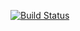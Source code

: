 [![Build Status](https://travis-ci.org/dmiedema/psychic-dubstep.svg)](https://travis-ci.org/dmiedema/psychic-dubstep)
